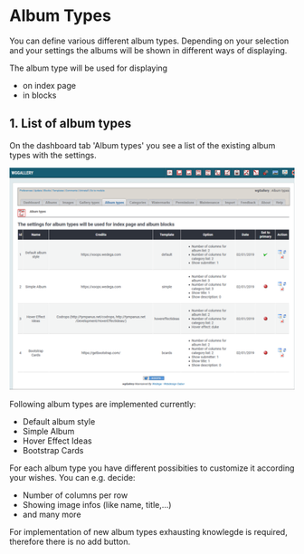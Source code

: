 # Album Types

You can define various different album types. Depending on your selection and your settings the albums will be shown in different ways of displaying.

The album type will be used for displaying

* on index page
* in blocks

## 1. List of album types

On the dashboard tab 'Album types' you see a list of the existing album types with the settings.

![List of album types](../../.gitbook/assets/albumtypes1.png)

Following album types are implemented currently:

* Default album style
* Simple Album
* Hover Effect Ideas
* Bootstrap Cards

For each album type you have different possibities to customize it according your wishes. You can e.g. decide:

* Number of columns per row
* Showing image infos \(like name, title,...\)
* and many more

For implementation of new album types exhausting knowlegde is required, therefore there is no add button.

